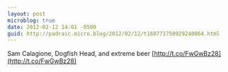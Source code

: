```yaml
---
layout: post
microblog: true
date: 2012-02-12 14:01 -0500
guid: http://padraic.micro.blog/2012/02/12/t168771750929240064.html
---
```

Sam Calagione, Dogfish Head, and extreme beer [http://t.co/FwGwBz28](http://t.co/FwGwBz28)
